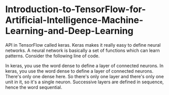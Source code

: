 # Introduction-to-TensorFlow-for-Artificial-Intelligence-Machine-Learning-and-Deep-Learning

API in TensorFlow called keras. Keras makes it really easy to define neural networks. A neural network is basically a set of functions which can learn patterns. Consider the following line of
code.

In keras, you use the word dense to define a layer of connected neurons. In keras, you use the
word dense to define a layer of connected neurons. There's only one dense here. So there's only
one layer and there's only one unit in it, so it's a single neuron. Successive layers are defined
in sequence, hence the word sequential.





